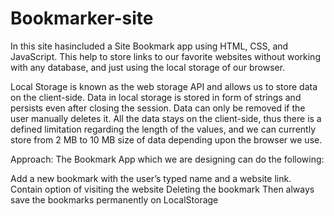 # Bookmarker-site
In this site hasincluded a Site Bookmark app using HTML, CSS, and JavaScript. 
This  help to store links to our favorite websites without working with any database, and just using the local storage of our browser.

Local Storage is known as the web storage API and allows us to store data on the client-side. Data in local storage is stored in form of strings and persists even after closing the session.  Data can only be removed if the user manually deletes it.  All the data stays on the client-side, thus there is a defined limitation regarding the length of the values, and we can currently store from 2 MB to 10 MB size of data depending upon the browser we use.

Approach: The Bookmark App which we are designing can do the following:

Add a new bookmark with the user’s typed name and a website link.
Contain option of visiting the website
Deleting the bookmark
Then always save the bookmarks permanently on LocalStorage
